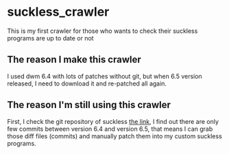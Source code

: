 # suckless_crawler

This is my first crawler for those who wants to check their suckless programs are up to date or not

## The reason I make this crawler

I used dwm 6.4 with lots of patches without git, but when 6.5 version released, I need to download it and re-patched all again.

## The reason I'm still using this crawler

First, I check the git repository of suckless [the link](https://git.suckless.org/), I find out there are only few commits between version 6.4 and version 6.5,
that means I can grab those diff files (commits) and manually patch them into my custom suckless programs.
